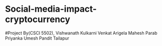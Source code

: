 # Social-media-impact-cryptocurrency

#Project By(CSCI 5502),
Vishwanath Kulkarni 
Venkat Arigela 
Mahesh Parab 
Priyanka Umesh Pandit Tailapur 
